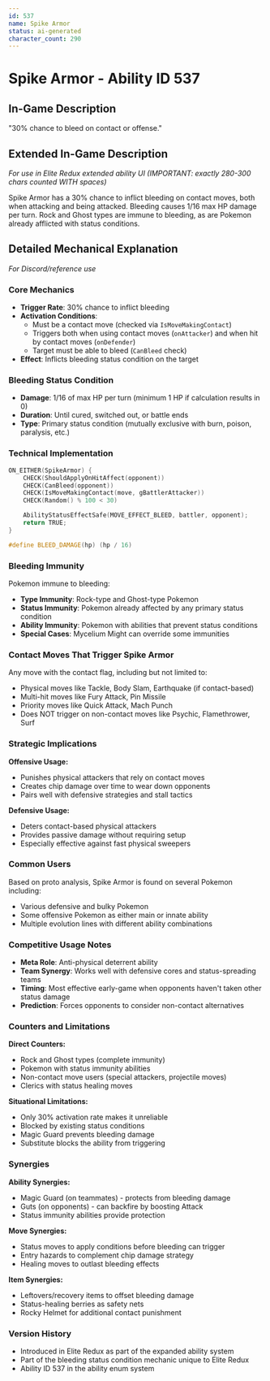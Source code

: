 ```yaml
---
id: 537
name: Spike Armor
status: ai-generated
character_count: 290
---
```


# Spike Armor - Ability ID 537

## In-Game Description
"30% chance to bleed on contact or offense."

## Extended In-Game Description
*For use in Elite Redux extended ability UI (IMPORTANT: exactly 280-300 chars counted WITH spaces)*

Spike Armor has a 30% chance to inflict bleeding on contact moves, both when attacking and being attacked. Bleeding causes 1/16 max HP damage per turn. Rock and Ghost types are immune to bleeding, as are Pokemon already afflicted with status conditions.

## Detailed Mechanical Explanation
*For Discord/reference use*

### Core Mechanics
- **Trigger Rate**: 30% chance to inflict bleeding
- **Activation Conditions**: 
  - Must be a contact move (checked via `IsMoveMakingContact`)
  - Triggers both when using contact moves (`onAttacker`) and when hit by contact moves (`onDefender`)
  - Target must be able to bleed (`CanBleed` check)
- **Effect**: Inflicts bleeding status condition on the target

### Bleeding Status Condition
- **Damage**: 1/16 of max HP per turn (minimum 1 HP if calculation results in 0)
- **Duration**: Until cured, switched out, or battle ends
- **Type**: Primary status condition (mutually exclusive with burn, poison, paralysis, etc.)

### Technical Implementation
```cpp
ON_EITHER(SpikeArmor) {
    CHECK(ShouldApplyOnHitAffect(opponent))
    CHECK(CanBleed(opponent))
    CHECK(IsMoveMakingContact(move, gBattlerAttacker))
    CHECK(Random() % 100 < 30)

    AbilityStatusEffectSafe(MOVE_EFFECT_BLEED, battler, opponent);
    return TRUE;
}

#define BLEED_DAMAGE(hp) (hp / 16)
```

### Bleeding Immunity
Pokemon immune to bleeding:
- **Type Immunity**: Rock-type and Ghost-type Pokemon
- **Status Immunity**: Pokemon already affected by any primary status condition
- **Ability Immunity**: Pokemon with abilities that prevent status conditions
- **Special Cases**: Mycelium Might can override some immunities

### Contact Moves That Trigger Spike Armor
Any move with the contact flag, including but not limited to:
- Physical moves like Tackle, Body Slam, Earthquake (if contact-based)
- Multi-hit moves like Fury Attack, Pin Missile
- Priority moves like Quick Attack, Mach Punch
- Does NOT trigger on non-contact moves like Psychic, Flamethrower, Surf

### Strategic Implications
**Offensive Usage:**
- Punishes physical attackers that rely on contact moves
- Creates chip damage over time to wear down opponents
- Pairs well with defensive strategies and stall tactics

**Defensive Usage:**
- Deters contact-based physical attackers
- Provides passive damage without requiring setup
- Especially effective against fast physical sweepers

### Common Users
Based on proto analysis, Spike Armor is found on several Pokemon including:
- Various defensive and bulky Pokemon
- Some offensive Pokemon as either main or innate ability
- Multiple evolution lines with different ability combinations

### Competitive Usage Notes
- **Meta Role**: Anti-physical deterrent ability
- **Team Synergy**: Works well with defensive cores and status-spreading teams
- **Timing**: Most effective early-game when opponents haven't taken other status damage
- **Prediction**: Forces opponents to consider non-contact alternatives

### Counters and Limitations
**Direct Counters:**
- Rock and Ghost types (complete immunity)
- Pokemon with status immunity abilities
- Non-contact move users (special attackers, projectile moves)
- Clerics with status healing moves

**Situational Limitations:**
- Only 30% activation rate makes it unreliable
- Blocked by existing status conditions
- Magic Guard prevents bleeding damage
- Substitute blocks the ability from triggering

### Synergies
**Ability Synergies:**
- Magic Guard (on teammates) - protects from bleeding damage
- Guts (on opponents) - can backfire by boosting Attack
- Status immunity abilities provide protection

**Move Synergies:**
- Status moves to apply conditions before bleeding can trigger
- Entry hazards to complement chip damage strategy
- Healing moves to outlast bleeding effects

**Item Synergies:**
- Leftovers/recovery items to offset bleeding damage
- Status-healing berries as safety nets
- Rocky Helmet for additional contact punishment

### Version History
- Introduced in Elite Redux as part of the expanded ability system
- Part of the bleeding status condition mechanic unique to Elite Redux
- Ability ID 537 in the ability enum system